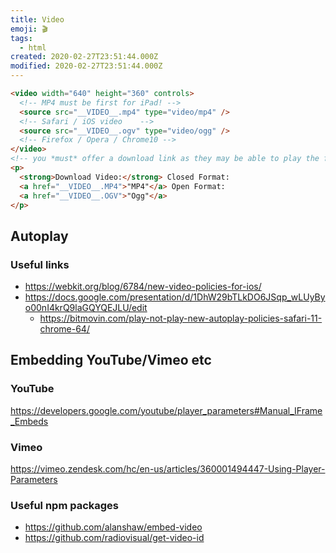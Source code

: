 ```yaml
---
title: Video
emoji: 🎬
tags:
  - html
created: 2020-02-27T23:51:44.000Z
modified: 2020-02-27T23:51:44.000Z
---
```


```html
<video width="640" height="360" controls>
  <!-- MP4 must be first for iPad! -->
  <source src="__VIDEO__.mp4" type="video/mp4" />
  <!-- Safari / iOS video    -->
  <source src="__VIDEO__.ogv" type="video/ogg" />
  <!-- Firefox / Opera / Chrome10 -->
</video>
<!-- you *must* offer a download link as they may be able to play the file locally. customise this bit all you want -->
<p>
  <strong>Download Video:</strong> Closed Format:
  <a href="__VIDEO__.MP4">"MP4"</a> Open Format:
  <a href="__VIDEO__.OGV">"Ogg"</a>
</p>
```

## Autoplay

### Useful links

- https://webkit.org/blog/6784/new-video-policies-for-ios/
- https://docs.google.com/presentation/d/1DhW29bTLkDO6JSqp_wLUyByo00nI4krQ9laGQYQEJLU/edit
  - https://bitmovin.com/play-not-play-new-autoplay-policies-safari-11-chrome-64/

## Embedding YouTube/Vimeo etc

### YouTube

https://developers.google.com/youtube/player_parameters#Manual_IFrame_Embeds

### Vimeo

https://vimeo.zendesk.com/hc/en-us/articles/360001494447-Using-Player-Parameters

### Useful npm packages

- https://github.com/alanshaw/embed-video
- https://github.com/radiovisual/get-video-id

